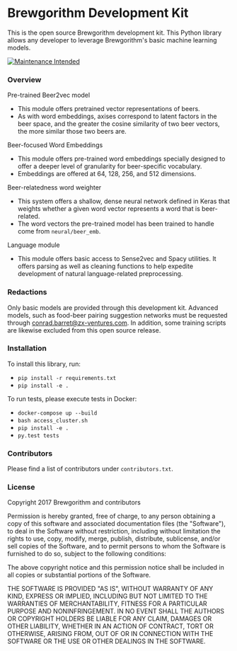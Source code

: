 # Brewgorithm Development Kit
This is the open source Brewgorithm development kit. This Python library allows any developer to leverage Brewgorithm's basic machine learning models. 

[![Maintenance Intended](http://maintained.tech/badge.svg)](http://maintained.tech/)

### Overview
Pre-trained Beer2vec model
* This module offers pretrained vector representations of beers.
* As with word embeddings, axises correspond to latent factors in the beer space, and the greater the cosine similarity of two beer vectors, the more similar those two beers are.

Beer-focused Word Embeddings
* This module offers pre-trained word embeddings specially designed to offer a deeper level of granularity for beer-specific vocabulary.
* Embeddings are offered at 64, 128, 256, and 512 dimensions.

Beer-relatedness word weighter
* This system offers a shallow, dense neural network defined in Keras that weights whether a given word vector represents a word that is beer-related.
* The word vectors the pre-trained model has been trained to handle come from `neural/beer_emb`.

Language module
* This module offers basic access to Sense2vec and Spacy utilities. It offers parsing as well as cleaning functions to help expedite development of natural language-related preprocessing.

### Redactions
Only basic models are provided through this development kit. Advanced models, such as food-beer pairing suggestion networks must be requested through conrad.barret@zx-ventures.com. In addition, some training scripts are likewise excluded from this open source release.

### Installation
To install this library, run:
* `pip install -r requirements.txt`
* `pip install -e .`

To run tests, please execute tests in Docker:
* `docker-compose up --build`
* `bash access_cluster.sh`
* `pip install -e .`
* `py.test tests`

### Contributors
Please find a list of contributors under `contributors.txt`.

### License
Copyright 2017 Brewgorithm and contributors

Permission is hereby granted, free of charge, to any person obtaining a copy of this software and associated documentation files (the "Software"), to deal in the Software without restriction, including without limitation the rights to use, copy, modify, merge, publish, distribute, sublicense, and/or sell copies of the Software, and to permit persons to whom the Software is furnished to do so, subject to the following conditions:

The above copyright notice and this permission notice shall be included in all copies or substantial portions of the Software.

THE SOFTWARE IS PROVIDED "AS IS", WITHOUT WARRANTY OF ANY KIND, EXPRESS OR IMPLIED, INCLUDING BUT NOT LIMITED TO THE WARRANTIES OF MERCHANTABILITY, FITNESS FOR A PARTICULAR PURPOSE AND NONINFRINGEMENT. IN NO EVENT SHALL THE AUTHORS OR COPYRIGHT HOLDERS BE LIABLE FOR ANY CLAIM, DAMAGES OR OTHER LIABILITY, WHETHER IN AN ACTION OF CONTRACT, TORT OR OTHERWISE, ARISING FROM, OUT OF OR IN CONNECTION WITH THE SOFTWARE OR THE USE OR OTHER DEALINGS IN THE SOFTWARE.

